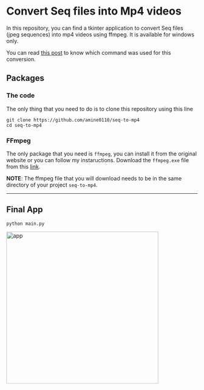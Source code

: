 # Convert Seq files into Mp4 videos

In this repository, you can find a tkinter application to convert Seq files (jpeg sequences) into mp4 videos using ffmpeg. It is available for windows only.

You can read [this post](https://pycad.co/seq-files-into-mp4/) to know which command was used for this conversion.
## Packages
### The code
The only thing that you need to do is to clone this repository using this line
```
git clone https://github.com/amine0110/seq-to-mp4
cd seq-to-mp4
```
### FFmpeg
The only package that you need is `ffmpeg`, you can install it from the original website or you can follow my instaructions.
Download the `ffmpeg.exe` file from this [link](https://www.dropbox.com/s/1zavyzasnehkiaq/ffmpeg.exe?dl=1).

**NOTE**: The ffmpeg file that you will download needs to be in the same directory of your project `seq-to-mp4`.

------------------------------------------------------------------------------------------------------

## Final App

```
python main.py
```

<img width="400" alt="app" src="https://user-images.githubusercontent.com/37108394/164988979-b09427ce-670a-4e6c-b244-917a1fa521dc.PNG">
